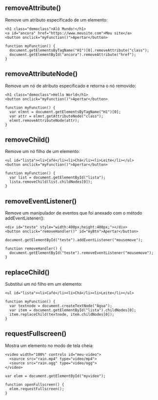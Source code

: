 ## removeAttribute()
Remove um atributo especificado de um elemento:

    <h1 class="democlass">Alô Mundo!</h1>
    <a id="ancora" href="https://www.meusite.com">Meu site</a>
    <button onclick="myFunction()">Apertar</button>

    function myFunction() {
      document.getElementsByTagName("H1")[0].removeAttribute("class");
      document.getElementById("ancora").removeAttribute("href");
    }

## removeAttributeNode()
Remove um nó de atributo especificado e retorna o nó removido:

    <h1 class="democlass">Hello World</h1>
    <button onclick="myFunction()">Apertar</button>
    
    function myFunction() {
      var elmnt = document.getElementsByTagName("H1")[0];
      var attr = elmnt.getAttributeNode("class");
      elmnt.removeAttributeNode(attr);
    }    

## removeChild()
Remove um nó filho de um elemento:

    <ul id="lista"><li>Café</li><li>Chá</li><li>Leite</li></ul>
    <button onclick="myFunction()">Apertar</button>
    
    function myFunction() {
      var list = document.getElementById("lista");
      lista.removeChild(list.childNodes[0]);
    }


## removeEventListener()
Remove um manipulador de eventos que foi anexado com o método addEventListener():

    <div id="teste" style="width:400px;height:400px;"></div>
    <button onclick="removeHandler()" id="myBtn">Apertar</button>

    document.getElementById("teste").addEventListener("mousemove");

    function removeHandler() {
      document.getElementById("teste").removeEventListener("mousemove");
    }

## replaceChild()
Substitui um nó filho em um elemento:

    <ul id="lista"><li>Café</li><li>Chá</li><li>Leite</li></ul>

    function myFunction() {
      var textnode = document.createTextNode("Água");
      var item = document.getElementById("lista").childNodes[0];
      item.replaceChild(textnode, item.childNodes[0]);
    }


## requestFullscreen()
Mostra um elemento no modo de tela cheia:

    <video width="100%" controls id="meu-video">
      <source src="rain.mp4" type="video/mp4">
      <source src="rain.ogg" type="video/ogg">
    </video>
    
    var elem = document.getElementById("myvideo");

    function openFullscreen() {
      elem.requestFullscreen();
    }

